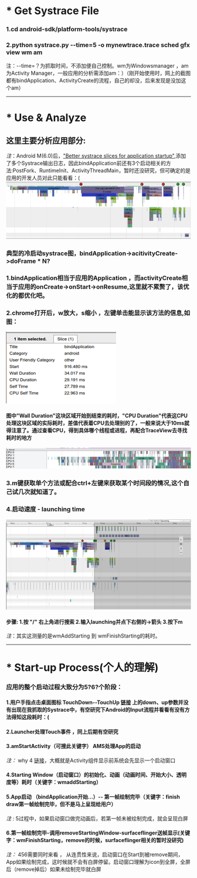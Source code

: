 # * Get Systrace File

###   1.cd android-sdk/platform-tools/systrace
###   2.python systrace.py --time=5 -o mynewtrace.trace sched gfx view wm am
注：--time=？为抓取时间，不添加便自己控制。wm为Windowsmanager ，am为Activity Manager，一般应用的分析需添加am：）（刚开始使用时，网上的截图都有bindApplication、ActivityCreate的流程，自己的却没，后来发现是没加这个am）
***
# * Use & Analyze 
## 这里主要分析应用部分:

_注_：Android M(6.0)后，["Better systrace slices for application startup"](https://android.googlesource.com/platform/frameworks/base/+/fbb32f6%5E%21/),添加了多个Systrace输出日志，因此bindApplication前还有3个启动相关的方法:PostFork、RuntimeInit、ActivityThreadMain，暂时还没研究，但可确定的是应用的开发人员对此只能看看：(
![](pic/sys_all.png)
### 典型的冷启动systrace图，bindApplication->acitivityCreate->doFrame * N?
### 1.bindApplication相当于应用的Application ，而activityCreate相当于应用的onCreate->onStart->onResume,这里就不累赘了，该优化的都优化吧。
### 2.chrome打开后，w放大，s缩小 ，左键单击能显示该方法的信息,如图：
![](pic/sys_binda.png)
#### 图中"Wall Duration"这块区域开始到结束的耗时，"CPU Duration"代表这CPU处理这块区域的实际耗时，差值代表着CPU去处理别的了，一般来说大于10ms就得注意了。通过查看CPU，得到具体哪个线程或进程，再配合TraceView去寻找耗时的地方
![](pic/sys_kernel.png)
### 3.m键获取单个方法或配合ctrl+左键来获取某个时间段的情况,这个自己试几次就知道了。
### 4.启动速度 - launching time
![](pic/sys_launching.png)
#### 步骤: 1.按 "/" 右上角进行搜索 2.输入launching并点下右侧的->箭头 3.按下m 
_注_：其实这测量的是wmAddStarting 到 wmFinishStarting的耗时。
***
# * Start-up Process(个人的理解)
### 应用的整个启动过程大致分为5?6?个阶段：
#### 1.用户手指点击桌面图标 TouchDown--TouchUp [链接](http://chendongqi.me/2017/02/18/systrace_appLauncher/) 上的down、up参数并没有出现在我抓取的Systrace中，有空研究下Android的Input流程并看看有没有方法得知这段耗时：(
#### 2.Launcher处理Touch事件 ，同上后期有空研究
#### 3.amStartActivity（可搜此关键字）  AMS处理App的启动 
_注：_  why 4 [链接](http://blog.csdn.net/luoshengyang/article/details/8577789)，大概就是Activity组件显示前系统会先显示一个启动窗口
#### 4.Starting Window（启动窗口）的初始化、动画（动画时间、开始大小、透明度等）耗时（关键字：wmaddStarting）
#### 5.App启动 （bindApplication开始...）-- 第一帧绘制完毕（关键字：finish draw第一帧绘制完毕，但不是马上呈现给用户）
_注 :_ 5过程中，如果启动窗口做完动画后，若第一帧未被绘制完成，就会呈现白屏
#### 6.第一帧绘制完毕-调用removeStartingWindow-surfaceflinger送帧显示(关键字：wmFinishStarting，remove的时候，surfaceflinger相关的暂时没研究)  
_注：_ 456需要同时来看 ， 从连贯性来说，启动窗口在Start到被remove期间，App如果绘制完成，这时候就不会有白屏停留。启动窗口理解为icon到全屏，全屏后（remove掉后）如果未绘制完毕就白屏
